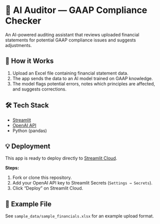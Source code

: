 # 🧾 AI Auditor — GAAP Compliance Checker

An AI-powered auditing assistant that reviews uploaded financial statements for potential GAAP compliance issues and suggests adjustments.

## 🚀 How it Works
1. Upload an Excel file containing financial statement data.
2. The app sends the data to an AI model trained on GAAP knowledge.
3. The model flags potential errors, notes which principles are affected, and suggests corrections.

## 🛠️ Tech Stack
- [Streamlit](https://streamlit.io/)
- [OpenAI API](https://platform.openai.com/)
- Python (pandas)

## 💡 Deployment
This app is ready to deploy directly to [Streamlit Cloud](https://share.streamlit.io/).

**Steps:**
1. Fork or clone this repository.
2. Add your OpenAI API key to Streamlit Secrets (`Settings → Secrets`).
3. Click “Deploy” on Streamlit Cloud.

## 📂 Example File
See `sample_data/sample_financials.xlsx` for an example upload format.

